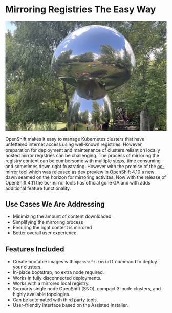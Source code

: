 # **Mirroring Registries The Easy Way**

<img src="mirror.jpg" style="width: 1000px;" border=0/>

OpenShift makes it easy to manage Kubernetes clusters that have unfettered internet access using well-known registries. However, preparation for deployment and maintenance of clusters reliant on locally hosted mirror registries can be challenging. The process of mirroring the registry content can be cumbersome with multiple steps, time consuming and sometimes down right frustrating.  However with the promise of the [oc-mirror](https://cloud.redhat.com/blog/how-oc-mirror-will-help-you-reduce-container-management-complexity) tool which was released as dev preview in OpenShift 4.10 a new dawn seamed on the horizon for mirroring activites. Now with the release of OpenShift 4.11 the oc-mirror tools has official gone GA and with adds additional feature functionality. 

## Use Cases We Are Addressing

* Minimizing the amount of content downloaded
* Simplifying the mirroring process
* Ensuring the right content is mirrored
* Better overall user experience

## Features Included

* Create bootable images with <code>openshift-install</code> command to deploy your clusters.
* In-place bootstrap, no extra node required.
* Works in fully disconnected deployments.
* Works with a mirrored local registry.
* Supports single node OpenShift (SNO), compact 3-node clusters, and highly available topologies.
* Can be automated with third party tools.
* User-friendly interface based on the Assisted Installer.



